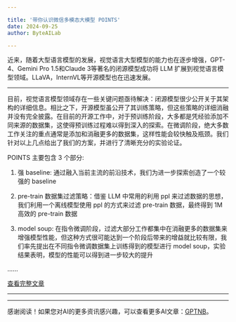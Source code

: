 ```yaml
---

title: '带你认识微信多模态大模型 POINTS'
date: 2024-09-25
author: ByteAILab

---
```


近来，随着大型语言模型的发展，视觉语言大型模型的能力也在逐步增强，GPT-4、Gemini Pro 1.5和Claude 3等著名的闭源模型成功将 LLM 扩展到视觉语言模型领域。LLaVA，InternVL等开源模型也在迅速发展。

---
目前，视觉语言模型领域存在一些关键问题亟待解决：闭源模型很少公开关于其架构的详细信息。相比之下，开源模型虽公开了其训练策略，但这些策略的详细消融并没有完全披露。在目前的开源工作中，对于预训练阶段，大多都是凭经验添加不同来源的数据集，这使得预训练过程难以得到深入的探索。在微调阶段，绝大多数工作关注的重点通常是添加和消融更多的数据集，这样性能会较快触及瓶颈。我们针对以上几点给出了我们的方案，并进行了清晰充分的实验论证。

POINTS 主要包含 3 个部分:

1. 强 baseline: 通过融入当前主流的前沿技术，我们为进一步探索创造了一个较强的 baseline

2. pre-train 数据集过滤策略：借鉴 LLM 中常用的利用 ppl 来过滤数据的思想，我们利用一个离线模型使用 ppl 的方式来过滤 pre-train 数据，最终得到 1M 高效的 pre-train 数据

3. model soup: 在指令微调阶段，过滤大部分工作都集中在消融更多的数据集来增强模型性能，但这种方式很可能达到一个阶段后带来的增益就比较有限，我们率先提出在不同指令微调数据集上训练得到的模型进行 model soup，实验结果表明，模型的性能可以得到进一步较大的提升

......

[查看完整文章](https://www.aixinzhijie.com/article/6846812)

---
---
感谢阅读！如果您对AI的更多资讯感兴趣，可以查看更多AI文章：[GPTNB](https://gptnb.com)。